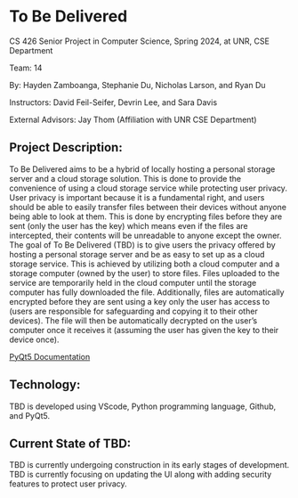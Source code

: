 # To Be Delivered
CS 426 Senior Project in Computer Science, Spring 2024, at UNR, CSE Department

Team: 14

By: Hayden Zamboanga, Stephanie Du, Nicholas Larson, and Ryan Du

Instructors: David Feil-Seifer, Devrin Lee, and Sara Davis

External Advisors: Jay Thom (Affiliation with UNR CSE Department)

## Project Description:
To Be Delivered aims to be a hybrid of locally hosting a personal storage server and a cloud storage solution. This is done to provide the convenience of using a cloud storage service while protecting user privacy. User privacy is important because it is a fundamental right, and users should be able to easily transfer files between their devices without anyone being able to look at them. This is done by encrypting files before they are sent (only the user has the key) which means even if the files are intercepted, their contents will be unreadable to anyone except the owner. The goal of To Be Delivered (TBD) is to give users the privacy offered by hosting a personal storage server and be as easy to set up as a cloud storage service. This is achieved by utilizing both a cloud computer and a storage computer (owned by the user) to store files. Files uploaded to the service are temporarily held in the cloud computer until the storage computer has fully downloaded the file. Additionally, files are automatically encrypted before they are sent using a key only the user has access to (users are responsible for safeguarding and copying it to their other devices). The file will then be automatically decrypted on the user’s computer once it receives it (assuming the user has given the key to their device once).

[PyQt5 Documentation]([https://pypi.org/project/PyQt5/#:~:text=PyQt5%205.15.10&text=Qt%20is%20set%20of%20cross,well%20as%20traditional%20UI%20development.)

## Technology:
TBD is developed using VScode, Python programming language, Github, and PyQt5.

## Current State of TBD: 
TBD is currently undergoing construction in its early stages of development. TBD is currently focusing on updating the UI along with adding security features to protect user privacy.
